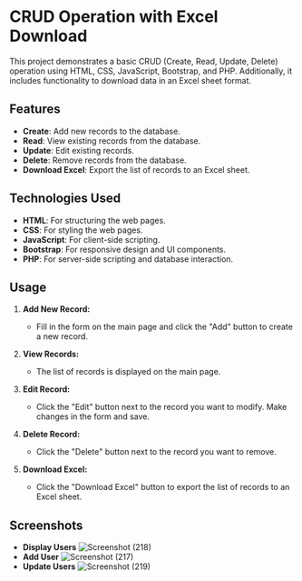 # CRUD Operation with Excel Download

This project demonstrates a basic CRUD (Create, Read, Update, Delete) operation using HTML, CSS, JavaScript, Bootstrap, and PHP. Additionally, it includes functionality to download data in an Excel sheet format.

## Features

- **Create**: Add new records to the database.
- **Read**: View existing records from the database.
- **Update**: Edit existing records.
- **Delete**: Remove records from the database.
- **Download Excel**: Export the list of records to an Excel sheet.

## Technologies Used

- **HTML**: For structuring the web pages.
- **CSS**: For styling the web pages.
- **JavaScript**: For client-side scripting.
- **Bootstrap**: For responsive design and UI components.
- **PHP**: For server-side scripting and database interaction.

## Usage

1. **Add New Record:**
   - Fill in the form on the main page and click the "Add" button to create a new record.

2. **View Records:**
   - The list of records is displayed on the main page.

3. **Edit Record:**
   - Click the "Edit" button next to the record you want to modify. Make changes in the form and save.

4. **Delete Record:**
   - Click the "Delete" button next to the record you want to remove.

5. **Download Excel:**
   - Click the "Download Excel" button to export the list of records to an Excel sheet.


  ## Screenshots
  - **Display Users**
  ![Screenshot (218)](https://github.com/1149Aditya/CURD-operation/assets/125187947/26a99717-094e-4146-83e1-f1a78828020f)
  - **Add User**
   ![Screenshot (217)](https://github.com/1149Aditya/CURD-operation/assets/125187947/f855df8b-0fc3-4630-b673-f6a449acf1d8)
  - **Update Users**
  ![Screenshot (219)](https://github.com/1149Aditya/CURD-operation/assets/125187947/3e9a0a78-60ac-4358-b463-29f0a9093275)
 
  
  

  
